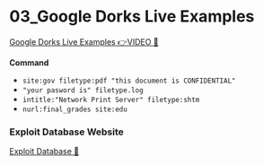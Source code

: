 # 03_Google Dorks Live Examples

[Google Dorks Live Examples 👉VIDEO &#128279;](https://codered.eccouncil.org/courseVideo/Kali-for-Penetration-Testers?lessonId=86a25bbe-e9ee-4dd3-9112-c3a616bca90d&finalAssessment=false)

**Command**

- `site:gov filetype:pdf "this document is CONFIDENTIAL"`
- `"your pasword is" filetype.log`
- `intitle:"Network Print Server" filetype:shtm`
- `nurl:final_grades site:edu`

### Exploit Database Website

[Exploit Database &#128279;](https://www.exploit-db.com)
